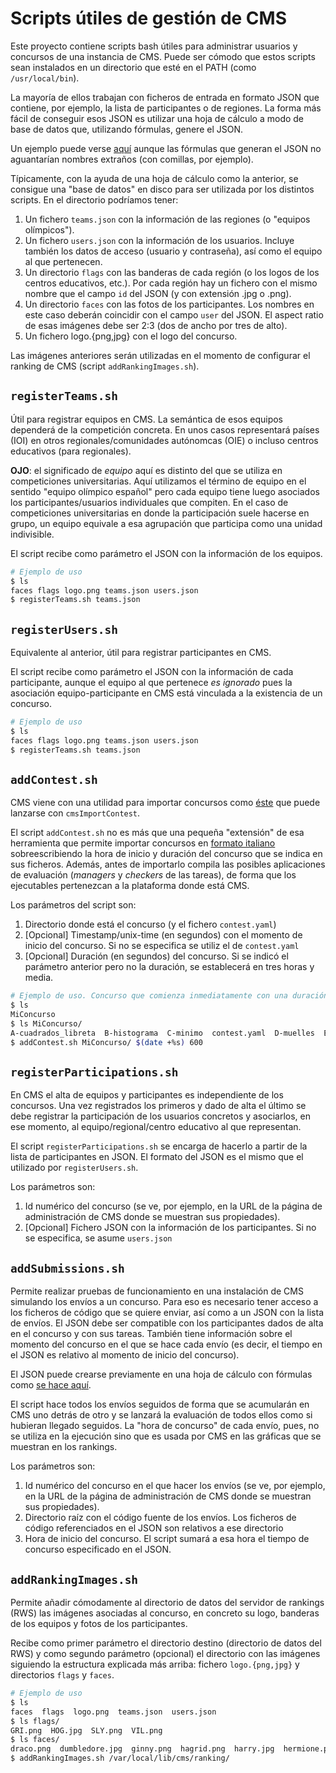 # Scripts útiles de gestión de CMS

Este proyecto contiene scripts bash útiles para administrar usuarios y concursos de una instancia de CMS. Puede ser cómodo que estos scripts sean instalados en un directorio que esté en el PATH (como `/usr/local/bin`).

La mayoría de ellos trabajan con ficheros de entrada en formato JSON que contiene, por ejemplo, la lista de participantes o de regiones. La forma más fácil de conseguir esos JSON es utilizar una hoja de cálculo a modo de base de datos que, utilizando fórmulas, genere el JSON.

Un ejemplo puede verse [aquí](https://docs.google.com/spreadsheets/d/1DNZ4kaNdbEPauDCkgZ28x01FDKPuLsbMpns1tRb0k-o/) aunque las fórmulas que generan el JSON no aguantarían nombres extraños (con comillas, por ejemplo).

Típicamente, con la ayuda de una hoja de cálculo como la anterior, se consigue una "base de datos" en disco para ser utilizada por los distintos scripts. En el directorio podríamos tener:

1. Un fichero `teams.json` con la información de las regiones (o "equipos olímpicos").
1. Un fichero `users.json` con la información de los usuarios. Incluye también los datos de acceso (usuario y contraseña), así como el equipo al que pertenecen.
1. Un directorio `flags` con las banderas de cada región (o los logos de los centros educativos, etc.). Por cada región hay un fichero con el mismo nombre que el campo `id` del JSON (y con extensión .jpg o .png).
1. Un directorio `faces` con las fotos de los participantes. Los nombres en este caso deberán coincidir con el campo `user` del JSON. El aspect ratio de esas imágenes debe ser 2:3 (dos de ancho por tres de alto).
1. Un fichero logo.{png,jpg} con el logo del concurso.

Las imágenes anteriores serán utilizadas en el momento de configurar el ranking de CMS
(script `addRankingImages.sh`).

## `registerTeams.sh`

Útil para registrar equipos en CMS. La semántica de esos equipos dependerá de la competición concreta. En unos casos representará países (IOI) en otros regionales/comunidades autónomcas (OIE) o incluso centros educativos (para regionales).

**OJO**: el significado de *equipo* aquí es distinto del que se utiliza en competiciones universitarias. Aquí utilizamos el término de equipo en el sentido "equipo olímpico español" pero cada equipo tiene luego asociados los participantes/usuarios individuales que compiten. En el caso de competiciones universitarias en donde la participación suele hacerse en grupo, un equipo equivale a esa agrupación que participa como una unidad indivisible.

El script recibe como parámetro el JSON con la información de los equipos.

```bash
# Ejemplo de uso
$ ls
faces flags logo.png teams.json users.json
$ registerTeams.sh teams.json
```

## `registerUsers.sh`

Equivalente al anterior, útil para registrar participantes en CMS.

El script recibe como parámetro el JSON con la información de cada participante, aunque el equipo al que pertenece *es ignorado* pues la asociación equipo-participante en CMS está vinculada a la existencia de un concurso.

```bash
# Ejemplo de uso
$ ls
faces flags logo.png teams.json users.json
$ registerTeams.sh teams.json
```

## `addContest.sh`

CMS viene con una utilidad para importar concursos como [éste](https://github.com/olimpiada-informatica/cms-ejemplo-concurso) que puede lanzarse con `cmsImportContest`.

El script `addContest.sh` no es más que una pequeña "extensión" de esa herramienta que permite importar concursos en [formato italiano](https://cms.readthedocs.io/en/latest/External%20contest%20formats.html) sobreescribiendo la hora de inicio y duración del concurso que se indica en sus ficheros. Además, antes de importarlo compila las posibles aplicaciones de evaluación (*managers* y *checkers* de las tareas), de forma que los ejecutables pertenezcan a la plataforma donde está CMS.

Los parámetros del script son:

1. Directorio donde está el concurso (y el fichero `contest.yaml`)
1. [Opcional] Timestamp/unix-time (en segundos) con el momento de inicio del concurso. Si no se especifica se utiliz el de `contest.yaml`
1. [Opcional] Duración (en segundos) del concurso. Si se indicó el parámetro anterior pero no la duración, se establecerá en tres horas y media.

```bash
# Ejemplo de uso. Concurso que comienza inmediatamente con una duración de 10 minutos
$ ls
MiConcurso
$ ls MiConcurso/
A-cuadrados_libreta  B-histograma  C-minimo  contest.yaml  D-muelles  E-tablero_hermoso  README.md
$ addContest.sh MiConcurso/ $(date +%s) 600
```

## `registerParticipations.sh`

En CMS el alta de equipos y participantes es independiente de los concursos. Una vez registrados los primeros y dado de alta el último se debe registrar la participación de los usuarios concretos y asociarlos, en ese momento, al equipo/regional/centro educativo al que representan.

El script `registerParticipations.sh` se encarga de hacerlo a partir de la lista de participantes en JSON. El formato del JSON es el mismo que el utilizado por `registerUsers.sh`.

Los parámetros son:

1. Id numérico del concurso (se ve, por ejemplo, en la URL de la página de administración de CMS donde se muestran sus propiedades).
1. [Opcional] Fichero JSON con la información de los participantes. Si no se especifica, se asume `users.json`

## `addSubmissions.sh`

Permite realizar pruebas de funcionamiento en una instalación de CMS simulando los envíos a un concurso. Para eso es necesario tener acceso a los ficheros de código que se quiere enviar, así como a un JSON con la lista de envíos. El JSON debe ser compatible con los participantes dados de alta en el concurso y con sus tareas. También tiene información sobre el momento del concurso en el que se hace cada envío (es decir, el tiempo en el JSON es relativo al momento de inicio del concurso).

El JSON puede crearse previamente en una hoja de cálculo con fórmulas como [se hace aquí](https://docs.google.com/spreadsheets/d/1DNZ4kaNdbEPauDCkgZ28x01FDKPuLsbMpns1tRb0k-o/).

El script hace todos los envíos seguidos de forma que se acumularán en CMS uno detrás de otro y se lanzará la evaluación de todos ellos como si hubieran llegado seguidos. La "hora de concurso" de cada envío, pues, no se utiliza en la ejecución sino que es usada por CMS en las gráficas que se muestran en los rankings.

Los parámetros son:

1. Id numérico del concurso en el que hacer los envíos (se ve, por ejemplo, en la URL de la página de administración de CMS donde se muestran sus propiedades).
1. Directorio raíz con el código fuente de los envíos. Los ficheros de código referenciados en el JSON son relativos a ese directorio
1. Hora de inicio del concurso. El script sumará a esa hora el tiempo de concurso especificado en el JSON.

## `addRankingImages.sh`

Permite añadir cómodamente al directorio de datos del servidor de rankings (RWS)
las imágenes asociadas al concurso, en concreto su logo, banderas de los equipos
y fotos de los participantes.

Recibe como primer parámetro el directorio destino (directorio de datos del RWS)
y como segundo parámetro (opcional) el directorio con las imágenes siguiendo
la estructura explicada más arriba: fichero `logo.{png,jpg}` y directorios `flags`
y `faces`.

```bash
# Ejemplo de uso
$ ls
faces  flags  logo.png  teams.json  users.json
$ ls flags/
GRI.png  HOG.jpg  SLY.png  VIL.png
$ ls faces/
draco.png  dumbledore.jpg  ginny.png  hagrid.png  harry.jpg  hermione.png  lucius.png  mcgonagall.jpg  ojoloco.png  ron.jpg  snape.png  voldemort.png
$ addRankingImages.sh /var/local/lib/cms/ranking/
```
